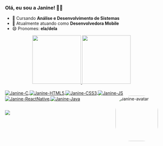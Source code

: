 ### Olá, eu sou a Janine! 👩‍💻

- 🌱 Cursando **Análise e Desenvolvimento de Sistemas**
- 📱 Atualmente atuando como **Desenvolvedora Mobile**
- 😄 Pronomes: **ela/dela**

<div align="center">
  <a href="https://github.com/janineteodoro">
  <img height="160em" src="https://github-readme-stats-git-masterrstaa-rickstaa.vercel.app/api?username=janineteodoro&show_icons=true&theme=onedark&include_all_commits=true&count_private=true"/>
  <img height="160em" src="https://github-readme-stats-git-masterrstaa-rickstaa.vercel.app/api/top-langs/?username=janineteodoro&layout=compact&langs_count=7&theme=onedark"/>
</div>
<div style="display: inline_block"><br>
  
  
  
  
  
  
  <img align="center" alt="Janine-C" img src="https://img.shields.io/badge/C-00599C?style=for-the-badge&logo=c&logoColor=white">
  <img align="center" alt="Janine-HTML5" img src="https://img.shields.io/badge/HTML5-E34F26?style=for-the-badge&logo=html5&logoColor=white">
  <img align="center" alt="Janine-CSS3" img src="https://img.shields.io/badge/CSS3-1572B6?style=for-the-badge&logo=css3&logoColor=white">
  <img align="center" alt="Janine-JS" img src="https://img.shields.io/badge/JavaScript-F7DF1E?style=for-the-badge&logo=javascript&logoColor=black">
  <img align="center" alt="Janine-ReactNative" src="https://img.shields.io/badge/React_Native-20232A?style=for-the-badge&logo=react&logoColor=61DAFB">
  <img align="center" alt="Janine-Java" img src="https://img.shields.io/badge/Java-ED8B00?style=for-the-badge&logo=java&logoColor=white">
  <img align="right" alt="Janine-avatar" height="150" width="140" style="border-radius:50px;" src="https://drive.google.com/file/d/1S24ZZenZJh5Jfj_AOPWckxjQ2fIWV9v-/view?usp=drive_link">
</div>


  
  ##
 
<div> 
  <a href="https://www.linkedin.com/in/janineteodoro/" target="_blank"><img src="https://img.shields.io/badge/-LinkedIn-%230077B5?style=for-the-badge&logo=linkedin&logoColor=white" target="_blank"></a> 
</div>
